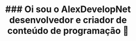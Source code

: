 <h1 align="center"> ### Oi sou o AlexDevelopNet desenvolvedor e criador de conteúdo de programação 👋</h1>


 
 
